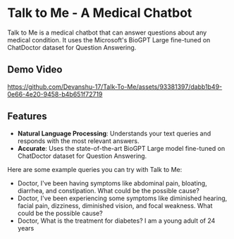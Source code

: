 # Talk to Me - A Medical Chatbot

Talk to Me is a medical chatbot that can answer questions about any medical condition. It uses the Microsoft's BioGPT Large fine-tuned on ChatDoctor dataset for Question Answering.


## Demo Video



https://github.com/Devanshu-17/Talk-To-Me/assets/93381397/dabb1b49-0e66-4e20-9458-b4b651f72719



## Features

-   **Natural Language Processing**: Understands your text queries and responds with the most relevant answers.
-   **Accurate**: Uses the state-of-the-art BioGPT Large model fine-tuned on ChatDoctor dataset for Question Answering.

Here are some example queries you can try with Talk to Me:

-   Doctor, I've been having symptoms like abdominal pain, bloating, diarrhea, and constipation. What could be the possible cause?
-   Doctor, I've been experiencing some symptoms like diminished hearing, facial pain, dizziness, diminished vision, and focal weakness. What could be the possible cause?
-   Doctor, What is the treatment for diabetes? I am a young adult of 24 years

